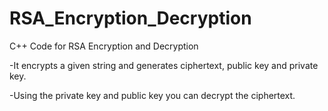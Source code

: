 # RSA_Encryption_Decryption
C++ Code for RSA Encryption and Decryption

-It encrypts a given string and generates ciphertext, public key and private key.

-Using the private key and public key you can decrypt the ciphertext.
